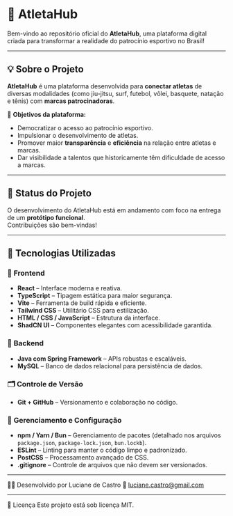 # 🏅 AtletaHub

Bem-vindo ao repositório oficial do **AtletaHub**, uma plataforma digital criada para transformar a realidade do patrocínio esportivo no Brasil!

---

## 💡 Sobre o Projeto

**AtletaHub** é uma plataforma desenvolvida para **conectar atletas** de diversas modalidades (como jiu-jitsu, surf, futebol, vôlei, basquete, natação e tênis) com **marcas patrocinadoras**.

🎯 **Objetivos da plataforma:**

- Democratizar o acesso ao patrocínio esportivo.  
- Impulsionar o desenvolvimento de atletas.  
- Promover maior **transparência** e **eficiência** na relação entre atletas e marcas.  
- Dar visibilidade a talentos que historicamente têm dificuldade de acesso a marcas.

---

## 🚧 Status do Projeto

O desenvolvimento do AtletaHub está em andamento com foco na entrega de um **protótipo funcional**.  
Contribuições são bem-vindas!

---

## 🧩 Tecnologias Utilizadas

### 🔷 **Frontend**

- **React** – Interface moderna e reativa.
- **TypeScript** – Tipagem estática para maior segurança.
- **Vite** – Ferramenta de build rápida e eficiente.
- **Tailwind CSS** – Utilitário CSS para estilização.
- **HTML / CSS / JavaScript** – Estrutura da interface.
- **ShadCN UI** – Componentes elegantes com acessibilidade garantida.

### 🔶 **Backend**

- **Java com Spring Framework** – APIs robustas e escaláveis.
- **MySQL** – Banco de dados relacional para persistência de dados.

### 🗂️ **Controle de Versão**

- **Git + GitHub** – Versionamento e colaboração no código.

### 🧰 **Gerenciamento e Configuração**

- **npm / Yarn / Bun** – Gerenciamento de pacotes (detalhado nos arquivos `package.json`, `package-lock.json`, `bun.lockb`).
- **ESLint** – Linting para manter o código limpo e padronizado.
- **PostCSS** – Processamento avançado de CSS.
- **.gitignore** – Controle de arquivos que não devem ser versionados.

---

👩‍💻 Desenvolvido por
Luciane de Castro
📧 luciane.castro@gmail.com

---

📄 Licença
Este projeto está sob licença MIT.
